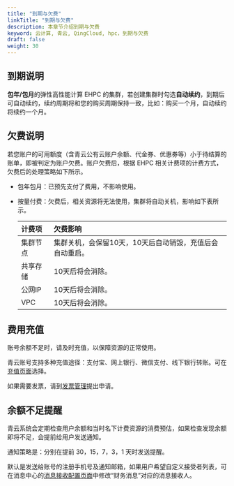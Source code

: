 ```yaml
---
title: "到期与欠费"
linkTitle: "到期与欠费"
description: 本章节介绍到期与欠费
keyword: 云计算, 青云, QingCloud, hpc，到期与欠费
draft: false
weight: 30
---
```


## 到期说明

**包年/包月**的弹性高性能计算 EHPC 的集群，若创建集群时勾选**自动续约**，到期后可自动续约，续约周期将和您的购买周期保持一致，比如：购买一个月，自动续约将续约一个月。

## 欠费说明

若您账户的可用额度（含青云公有云账户余额、代金券、优惠券等）小于待结算的账单，即被判定为账户欠费。账户欠费后，根据 EHPC 相关计费项的计费方式，欠费后的处理策略如下所示。

- 包年包月：已预先支付了费用，不影响使用。

- 按量付费：欠费后，相关资源将无法使用，集群将自动关机，影响如下表所示。

  | 计费项   | 欠费影响                                                 |
  | :------- | :------------------------------------------------------- |
  | 集群节点 | 集群关机，会保留10天，10天后自动销毁，充值后会自动重启。 |
  | 共享存储 | 10天后将会消除。                                         |
  | 公网IP   | 10天后将会消除。                                         |
  | VPC      | 10天后将会消除。                                         |

## 费用充值

账号余额不足时，请及时充值，以保障资源的正常使用。

青云账号支持多种充值途径：支付宝、网上银行、微信支付、线下银行转账。可在[充值页面](https://console.qingcloud.com/finance/wallet/)选择。

如果需要发票，请到[发票管理](https://console.qingcloud.com/finance/invoices/)提出申请。

## 余额不足提醒

青云系统会定期检查用户余额和当时名下计费资源的消费预估，如果检查发现余额即将不足，会提前给用户发送通知。

通知策略是：分别在提前 30，15，7，3，1 天时发送提醒。

默认是发送给账号的注册手机号及通知邮箱，如果用户希望自定义接受者列表，可在消息中心的[消息接收配置页面](https://console.qingcloud.com/notify/receiveConfig)中修改“财务消息”对应的消息接收人。

